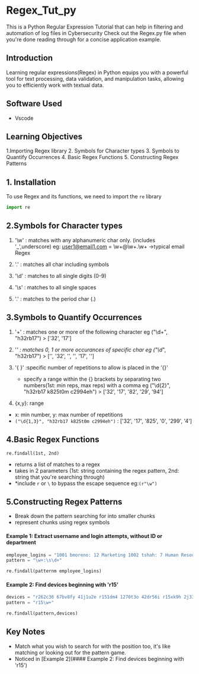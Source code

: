 # Regex_Tut_py
This is a Python Regular Expression Tutorial that can help in filtering and automation of log files in Cybersecurity 
Check out the Regex.py file when you're done reading through for a concise application example.

## Introduction
Learning regular expressions(Regex) in Python equips you with a powerful tool for text processing, data validation, and manipulation tasks, allowing you to efficiently work with textual data.

## Software Used
- Vscode

## Learning Objectives
1.Importing Regex library
2. Symbols for Character types
3. Symbols to Quantify Occurrences
4. Basic Regex Functions
5. Constructing Regex Patterns

## 1. Installation
To use Regex and its functions, we need to import the `re` library

``` python
import re
```

## 2.Symbols for Character types
1. '\w' : matches with any alphanumeric char only. (includes '_',underscore) 
    eg: user1@email1.com = \w+@\w+\.\w+ ->typical email Regex

2. '.' : matches all char including symbols

3. '\d' : matches to all single digits (0-9)

4. '\s' : matches to all single spaces

5. '\.' : matches to the period char (.)

## 3.Symbols to Quantify Occurrences
1. '+' : matches one or more of the following character
    eg ("\d+", "h32rb17") > ['32', '17']

2. '*' : matches 0, 1 or more occurances of specific char
    eg ("\d*", "h32rb17") > ['', '32', '', '', '17', '']
    
3. '{ }' :specific number of repetitions to allow is placed in the '{}'
   - specify a range within the {} brackets by separating two numbers(1st: min reps, max reps) with a comma
    eg ("\d{2}", "h32rb17 k825t0m c2994eh") > ['32', '17', '82', '29', '94']

4. {x,y}: range
  - x: min number, y: max number of repetitions 
  - `("\d{1,3}", "h32rb17 k825t0m c2994eh")` : ['32', '17', '825', '0', '299', '4']

## 4.Basic Regex Functions
`re.findall(1st, 2nd)`
 - returns a list of matches to a regex
 - takes in 2 parameters (1st: string containing the regex pattern, 2nd: string that you're searching through)
 - *include `r` or `\` to bypass the escape sequence eg:`(r"\w")`

## 5.Constructing Regex Patterns
- Break down the pattern searching for into smaller chunks
- represent chunks using regex symbols

#### Example 1: Extract username and login attempts, without ID or department
```python
employee_logins = "1001 bmoreno: 12 Marketing 1002 tshah: 7 Human Resources 1003 sgilmore: 5 Finance"*
pattern = "\w+:\s\d+"

re.findall(patternm employee_logins)
```

#### Example 2: Find devices beginning with 'r15'
```python
devices = "r262c36 67bv8fy 41j1u2e r151dm4 1270t3o 42dr56i r15xk9h 2j33krk 253e78b ac742a1 r15u9q5 zh86b2l ii286fq 9x482kt 6oa6m6u x3463ac i4l56nq g07h55q 081qc9t r159r1u"
pattern = "r15\w+"

re.findall(pattern,devices)
```

## Key Notes
- Match what you wish to search for with the position too, it's like matching or looking out for the pattern game.
- Noticed in [Example 2](#### Example 2: Find devices beginning with 'r15')



